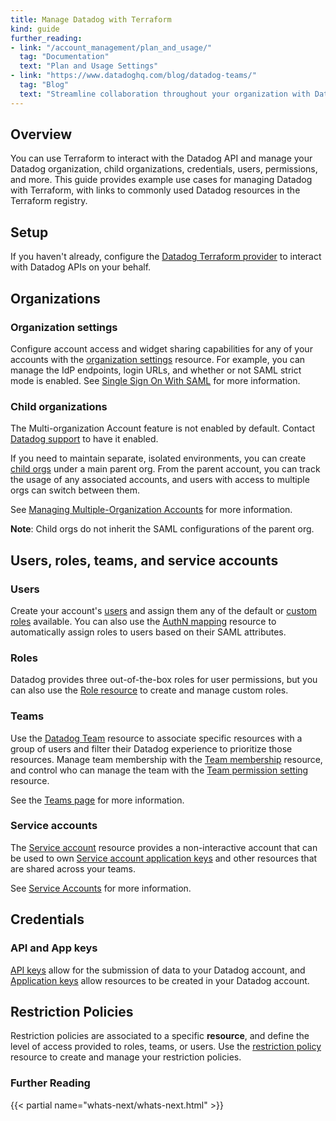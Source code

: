 ```yaml
---
title: Manage Datadog with Terraform
kind: guide
further_reading:
- link: "/account_management/plan_and_usage/"
  tag: "Documentation"
  text: "Plan and Usage Settings"
- link: "https://www.datadoghq.com/blog/datadog-teams/"
  tag: "Blog"
  text: "Streamline collaboration throughout your organization with Datadog Teams"
---
```


## Overview

You can use Terraform to interact with the Datadog API and manage your Datadog organization, child organizations, credentials, users, permissions, and more. This guide provides example use cases for managing Datadog with Terraform, with links to commonly used Datadog resources in the Terraform registry.

## Setup

If you haven't already, configure the [Datadog Terraform provider][8] to interact with Datadog APIs on your behalf.

## Organizations

### Organization settings

Configure account access and widget sharing capabilities for any of your accounts with the [organization settings][4] resource. For example, you can manage the IdP endpoints, login URLs, and whether or not SAML strict mode is enabled. See [Single Sign On With SAML][5] for more information.

### Child organizations

<div class="alert alert-info">The Multi-organization Account feature is not enabled by default. Contact <a href="https://docs.datadoghq.com/help/" target="_blank">Datadog support</a> to have it enabled.</div>

If you need to maintain separate, isolated environments, you can create [child orgs][1] under a main parent org. From the parent account, you can track the usage of any associated accounts, and users with access to multiple orgs can switch between them.

See [Managing Multiple-Organization Accounts][3] for more information.

**Note**: Child orgs do not inherit the SAML configurations of the parent org.

## Users, roles, teams, and service accounts

### Users

Create your account's [users][10] and assign them any of the default or [custom roles][9] available. You can also use the [AuthN mapping][20] resource to automatically assign roles to users based on their SAML attributes.

### Roles

Datadog provides three out-of-the-box roles for user permissions, but you can also use the [Role resource][18] to create and manage custom roles.

### Teams

Use the [Datadog Team][11] resource to associate specific resources with a group of users and filter their Datadog experience to prioritize those resources. Manage team membership with the [Team membership][12] resource, and control who can manage the team with the [Team permission setting][17] resource.

See the [Teams page][13] for more information.

### Service accounts

The [Service account][14] resource provides a non-interactive account that can be used to own [Service account application keys][15] and other resources that are shared across your teams.   

See [Service Accounts][16] for more information.

## Credentials

### API and App keys

[API keys][6] allow for the submission of data to your Datadog account, and [Application keys][7] allow resources to be created in your Datadog account.

## Restriction Policies

Restriction policies are associated to a specific **resource**, and define the level of access provided to roles, teams, or users. Use the [restriction policy][19] resource to create and manage your restriction policies.

### Further Reading

{{< partial name="whats-next/whats-next.html" >}}

[1]: https://registry.terraform.io/providers/DataDog/datadog/latest/docs/resources/child_organization
[2]: /help/
[3]: /account_management/multi_organization/
[4]: https://registry.terraform.io/providers/DataDog/datadog/latest/docs/resources/organization_settings
[5]: /account_management/saml/
[6]: https://registry.terraform.io/providers/DataDog/datadog/latest/docs/resources/api_key
[7]: https://registry.terraform.io/providers/DataDog/datadog/latest/docs/resources/application_key
[8]: /integrations/terraform/
[9]: /account_management/rbac/?tab=datadogapplication#custom-roles
[10]: https://registry.terraform.io/providers/DataDog/datadog/latest/docs/resources/user
[11]: https://registry.terraform.io/providers/DataDog/datadog/latest/docs/resources/team
[12]: https://registry.terraform.io/providers/DataDog/datadog/latest/docs/resources/team_membership
[13]: /account_management/teams/
[14]: https://registry.terraform.io/providers/DataDog/datadog/latest/docs/resources/service_account
[15]: https://registry.terraform.io/providers/DataDog/datadog/latest/docs/resources/service_account_application_key
[16]: /account_management/org_settings/service_accounts
[17]: https://registry.terraform.io/providers/DataDog/datadog/latest/docs/resources/team_permission_setting
[18]: https://registry.terraform.io/providers/DataDog/datadog/latest/docs/resources/role
[19]: https://registry.terraform.io/providers/DataDog/datadog/latest/docs/resources/restriction_policy
[20]: https://registry.terraform.io/providers/DataDog/datadog/latest/docs/resources/authn_mapping